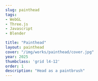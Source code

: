 ```yaml
---
slug: painthead
tags:
- WebGL
- Three.js
- Javascript
- Blender

title: "Painthead"
layout: painthead
cover: "/img/works/painthead/cover.jpg"
year: 2025
thumbclass: 'grid l4-12'
order: 1
description: "Head as a paintbrush"
---
```


